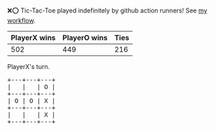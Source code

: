 :x::o: Tic-Tac-Toe played indefinitely by github action runners! See [my workflow](.github/workflows/play.yaml).

|PlayerX wins|PlayerO wins|Ties|
|-|-|-|
|502|449|216|

PlayerX's turn.

<pre>
+---+---+---+
|   |   | O |
+---+---+---+
| O | O | X |
+---+---+---+
|   |   | X |
+---+---+---+
</pre>